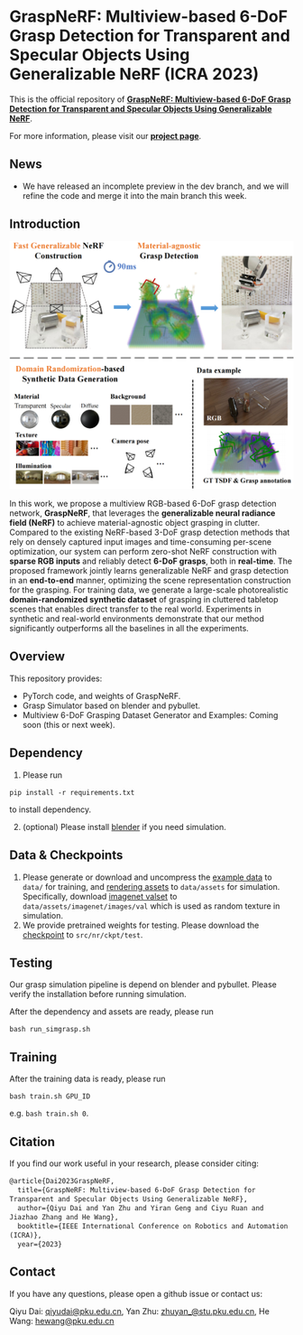 # GraspNeRF: Multiview-based 6-DoF Grasp Detection for Transparent and Specular Objects Using Generalizable NeRF (ICRA 2023)

This is the official repository of [**GraspNeRF: Multiview-based 6-DoF Grasp Detection for Transparent and Specular Objects Using Generalizable NeRF**](https://arxiv.org/abs/2210.06575).

For more information, please visit our [**project page**](https://pku-epic.github.io/GraspNeRF/).

## News
- We have released an incomplete preview in the dev branch, and we will refine the code and merge it into the main branch this week.

## Introduction
<img src="images/teaser.png" width="640">

In this work, we propose a multiview RGB-based 6-DoF grasp detection network, **GraspNeRF**, 
that leverages the **generalizable neural radiance field (NeRF)** to achieve material-agnostic object grasping in clutter. 
Compared to the existing NeRF-based 3-DoF grasp detection methods that rely on densely captured input images and time-consuming per-scene optimization, 
our system can perform zero-shot NeRF construction with **sparse RGB inputs** and reliably detect **6-DoF grasps**, both in **real-time**. 
The proposed framework jointly learns generalizable NeRF and grasp detection in an **end-to-end** manner, optimizing the scene representation construction for the grasping. 
For training data, we generate a large-scale photorealistic **domain-randomized synthetic dataset** of grasping in cluttered tabletop scenes that enables direct transfer to the real world. 
Experiments in synthetic and real-world environments demonstrate that our method significantly outperforms all the baselines in all the experiments.

## Overview
This repository provides:
- PyTorch code, and weights of GraspNeRF.
- Grasp Simulator based on blender and pybullet.
- Multiview 6-DoF Grasping Dataset Generator and Examples: Coming soon (this or next week).

## Dependency
1. Please run 
```
pip install -r requirements.txt
```
to install dependency.

2. (optional) Please install [blender](https://www.blender.org/) if you need simulation.
## Data & Checkpoints
1. Please generate or download and uncompress the [example data](https://drive.google.com/file/d/1Ku-EotayUhfv5DtXAvFitGzzdMF84Ve2/view?usp=share_link) to `data/` for training, and [rendering assets](https://drive.google.com/file/d/1Udvi2QQ6AtYDLUWY0oH-PO2R6kZBxJLT/view?usp=share_link) to `data/assets` for simulation. 
Specifically, download [imagenet valset](https://image-net.org/data/ILSVRC/2010/ILSVRC2010_images_val.tar) to `data/assets/imagenet/images/val` which is used as random texture in simulation. 
2. We provide pretrained weights for testing. Please download the [checkpoint](https://drive.google.com/file/d/1k-Cy4NO2isCBYc3az-34HEdcNxDptDgU/view?usp=share_link) to `src/nr/ckpt/test`. 

## Testing
Our grasp simulation pipeline is depend on blender and pybullet. Please verify the installation before running simulation.

After the dependency and assets are ready, please run 
```
bash run_simgrasp.sh
```


## Training
After the training data is ready, please run
```
bash train.sh GPU_ID
```
e.g. `bash train.sh 0`.

## Citation
If you find our work useful in your research, please consider citing:

```
@article{Dai2023GraspNeRF,
  title={GraspNeRF: Multiview-based 6-DoF Grasp Detection for Transparent and Specular Objects Using Generalizable NeRF},
  author={Qiyu Dai and Yan Zhu and Yiran Geng and Ciyu Ruan and Jiazhao Zhang and He Wang},
  booktitle={IEEE International Conference on Robotics and Automation (ICRA)},
  year={2023}
```

## Contact
If you have any questions, please open a github issue or contact us:

Qiyu Dai: qiyudai@pku.edu.cn, Yan Zhu: zhuyan_@stu.pku.edu.cn, He Wang: hewang@pku.edu.cn
